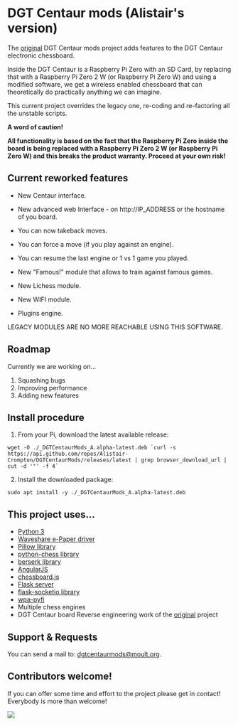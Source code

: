 # DGT Centaur mods (Alistair's version)

The [original](https://github.com/EdNekebno/DGTCentaurMods) DGT Centaur mods project adds features to the DGT Centaur electronic chessboard.

Inside the DGT Centaur is a Raspberry Pi Zero with an SD Card, by replacing that with a Raspberry Pi Zero 2 W (or Raspberry Pi Zero W) and using a modified software, we get a wireless enabled chessboard that can theoretically do practically anything we can imagine.

This current project overrides the legacy one, re-coding and re-factoring all the unstable scripts.

**A word of caution!**

**All functionality is based on the fact that the Raspberry Pi Zero inside the board is being replaced with a Raspberry Pi Zero 2 W (or Raspberry Pi Zero W) and this breaks the product warranty. Proceed at your own risk!**

## Current reworked features

- New Centaur interface.

- New advanced web Interface - on http://IP_ADDRESS or the hostname of you board.

- You can now takeback moves.

- You can force a move (if you play against an engine).

- You can resume the last engine or 1 vs 1 game you played.

- New "Famous!" module that allows to train against famous games.

- New Lichess module.

- New WIFI module.
  
- Plugins engine.

LEGACY MODULES ARE NO MORE REACHABLE USING THIS SOFTWARE.

## Roadmap

Currently we are working on...
1. Squashing bugs
2. Improving performance
3. Adding new features

## Install procedure
1. From your Pi, download the latest available release:

```
wget -O ./_DGTCentaurMods_A.alpha-latest.deb `curl -s https://api.github.com/repos/Alistair-Crompton/DGTCentaurMods/releases/latest | grep browser_download_url | cut -d '"' -f 4`
```

2. Install the downloaded package:

```
sudo apt install -y ./_DGTCentaurMods_A.alpha-latest.deb
```

## This project uses...

- [Python 3](https://www.python.org/)
- [Waveshare e-Paper driver](https://github.com/waveshareteam/e-Paper)
- [Pillow library](https://pypi.org/project/Pillow/)
- [python-chess library](https://python-chess.readthedocs.io/)
- [berserk library](https://pypi.org/project/berserk/)
- [AngularJS](https://angularjs.org/)
- [chessboard.js](https://chessboardjs.com/)
- [Flask server](https://flask.palletsprojects.com/)
- [flask-socketio library](https://flask-socketio.readthedocs.io/)
- [wpa-pyfi](https://pypi.org/project/wpa-pyfi/)
- Multiple chess engines
- DGT Centaur board Reverse engineering work of the [original](https://github.com/EdNekebno/DGTCentaurMods) project

## Support & Requests

You can send a mail to: dgtcentaurmods@moult.org.

## Contributors welcome!

If you can offer some time and effort to the project please get in contact! Everybody is more than welcome!

![](https://images2.imgbox.com/10/f5/CYVB5sgU_o.jpg)

